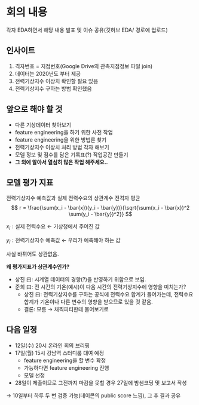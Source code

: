# 회의 내용
각자 EDA하면서 해당 내용 발표 및 이슈 공유(깃허브 EDA/ 경로에 업로드)

## 인사이트

1. 격자번호 = 지점번호(Google Drive의 관측지점정보 파일 join)
2. 데이터는 2020년도 부터 제공
3. 전력기상지수 이상치 확인할 필요 있음
4. 전력기상지수 구하는 방법 확인했음

## 앞으로 해야 할 것

- 다른 기상데이터 찾아보기
- feature engineering을 하기 위한 사전 작업
- feature engineering을 위한 방법론 찾기
- 전력기상지수 이상치 처리 방법 각자 해보기
- 모델 정보 및 점수를 담은 기록표(?) 작업공간 만들기
- **그 외에 알아서 열심히 많은 작업 해주세요..**

## 모델 평가 지표
전력기상지수 예측값과 실제 전력수요의 상관계수 전격자 평균
$$
r = \frac{\sum(x_i - \bar{x})(y_i - \bar{y})}{\sqrt{\sum(x_i - \bar{x})^2 \sum(y_i - \bar{y})^2}}
$$

$x_i: \text{실제 전력수요}$ $\leftarrow$ 기상청에서 주어진 값

$y_i: \text{전력기상지수 예측값}$ $\leftarrow$ 우리가 예측해야 하는 값

사실 바뀌어도 상관없음.

**왜 평가지표가 상관계수인가?**
- 상진 曰: 시계열 데이터의 경향(?)을 반영하기 위함으로 보임.
- 준희 曰: 전 시간의 기온(예시)이 다음 시간의 전력기상지수에 영향을 미치는가?
  - 상진 曰: 전력기상지수를 구하는 공식에 전력수요 합계가 들어가는데, 전력수요 합계가 기온이나 다른 변수의 영향을 받으므로 있을 것 같음.
  - 결론: 모름 $\rightarrow$ 채찍피티한테 물어보기로

## 다음 일정
- 12일(수) 20시 온라인 회의 브리핑
- 17일(월) 15시 강남역 스터디룸 대여 예정
  - feature engineering을 할 변수 확정
  - 가능하다면 feature engineering 진행
  - 모델 선정
- 28일이 제출이므로 그전까지 마감을 못할 경우 27일에 밤샘코딩 및 보고서 작성
 
$\rightarrow$ 10일부터 하루 두 번 검증 가능(데이콘의 public score 느낌), 그 후 결과 공유

